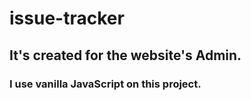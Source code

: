 # issue-tracker
## It's created for the website's Admin.
### I use vanilla JavaScript on this project.
